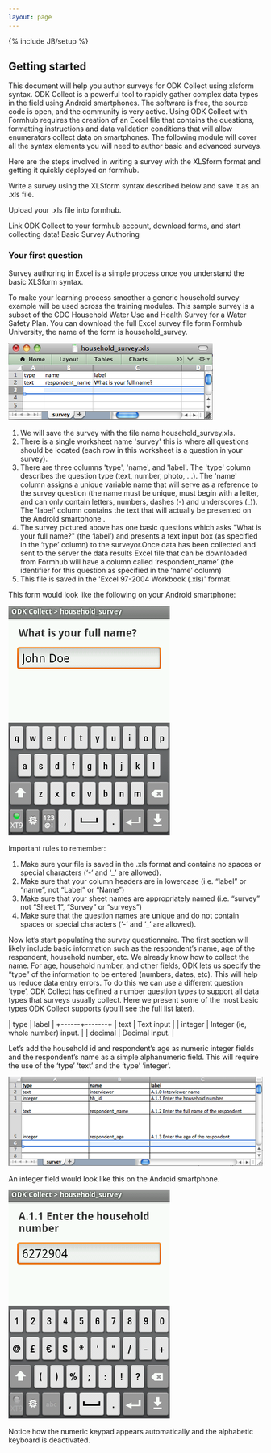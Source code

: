 ```yaml
---
layout: page
---
```

{% include JB/setup %}

## Getting started

This document will help you author surveys for ODK Collect using xlsform syntax.
ODK Collect is a powerful tool to rapidly gather complex data types in the field using Android smartphones.
The software is free, the source code is open, and the community is very active.
Using ODK Collect with Formhub requires the creation of an Excel file that contains the questions,
formatting instructions and data validation conditions that will allow enumerators collect data on smartphones.
The following module will cover all the syntax elements you will need to author basic and advanced surveys.


Here are the steps involved in writing a survey with the XLSform format and getting it quickly deployed on formhub.


Write a survey using the XLSform syntax described below and save it as an .xls file.

Upload your .xls file into formhub.

Link ODK Collect to your formhub account, download forms, and start collecting data!
Basic Survey Authoring

### Your first question

Survey authoring in Excel is a simple process once you understand the basic XLSform syntax.

To make your learning process smoother a generic household survey example will be used across the training modules.
This sample survey is a subset of the CDC Household Water Use and Health Survey for a Water Safety Plan.
You can download the full Excel survey file form Formhub University, the name of the form is household_survey.


![](/assets/img/getting_started_1.png)


1. We will save the survey with the file name household_survey.xls.
2. There is a single worksheet name 'survey' this is where all questions should be located (each row in this worksheet is a question in your survey).
3. There are three columns 'type', 'name', and 'label'. The 'type' column describes the question type (text, number, photo, ...). The 'name' column assigns a unique variable name that will serve as a reference to the survey question (the name must be unique, must begin with a letter, and can only contain letters, numbers, dashes (-) and underscores (_)). The 'label' column contains the text that will actually be presented on the Android smartphone .
4. The survey pictured above has one basic questions which asks "What is your full name?" (the ‘label’) and presents a text input box (as specified in the ‘type’ column) to the surveyor.Once data has been collected and sent to the server the data results Excel file that can be downloaded from Formhub will have a column called ‘respondent_name’ (the identifier for this question as specified in the ‘name’ column)
5. This file is saved in the 'Excel 97-2004 Workbook (.xls)' format.

This form would look like the following on your Android smartphone:

![](/assets/img/getting_started_string.png)

Important rules to remember:

1. Make sure your file is saved in the .xls format and contains no spaces or special characters (‘-’ and ‘_’ are allowed).
2. Make sure that your column headers are in lowercase (i.e. “label” or “name”, not “Label” or “Name”)
3. Make sure that your sheet names are appropriately named (i.e. “survey” not “Sheet 1”, “Survey” or “surveys”)
4. Make sure that the question names are unique and do not contain spaces or special characters (‘-’ and ‘_’ are allowed).

Now let’s start populating the survey questionnaire. The first section will likely include basic information such as the respondent’s name, age of the respondent, household number, etc.  We already know how to collect the name. For age, household number, and other fields, ODK lets us specify the “type” of the information to be entered (numbers, dates, etc). This will help us reduce data entry errors. To do this we can use a different question ‘type’, ODK Collect has defined a number question types to support all data types that surveys usually collect.  Here we present some of the most basic types ODK Collect supports (you’ll see the full list later).

| type | label |
+------+-------+
| text | Text input |
| integer | Integer (ie, whole number) input. |
| decimal | Decimal input. |

Let’s add the household id and respondent’s age as numeric integer fields
and the respondent’s name as a simple alphanumeric field.
This will require the use of the ‘type’ ‘text’ and the ‘type’ ‘integer’.


![](/assets/img/getting_started_2.png)

An integer field would look like this on the Android smartphone.


![](/assets/img/getting_started_int.png)

Notice how the numeric keypad appears automatically and the alphabetic keyboard is deactivated.
